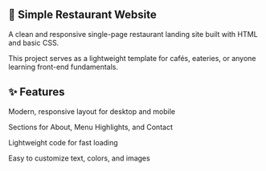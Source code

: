 ## 🍴 Simple Restaurant Website

A clean and responsive single-page restaurant landing site built with HTML and basic CSS.

This project serves as a lightweight template for cafés, eateries, or anyone learning front-end fundamentals.

## ✨ Features

Modern, responsive layout for desktop and mobile

Sections for About, Menu Highlights, and Contact

Lightweight code for fast loading

Easy to customize text, colors, and images
